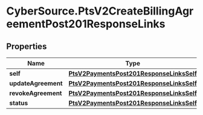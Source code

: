 # CyberSource.PtsV2CreateBillingAgreementPost201ResponseLinks

## Properties
Name | Type | Description | Notes
------------ | ------------- | ------------- | -------------
**self** | [**PtsV2PaymentsPost201ResponseLinksSelf**](PtsV2PaymentsPost201ResponseLinksSelf.md) |  | [optional] 
**updateAgreement** | [**PtsV2PaymentsPost201ResponseLinksSelf**](PtsV2PaymentsPost201ResponseLinksSelf.md) |  | [optional] 
**revokeAgreement** | [**PtsV2PaymentsPost201ResponseLinksSelf**](PtsV2PaymentsPost201ResponseLinksSelf.md) |  | [optional] 
**status** | [**PtsV2PaymentsPost201ResponseLinksSelf**](PtsV2PaymentsPost201ResponseLinksSelf.md) |  | [optional] 


